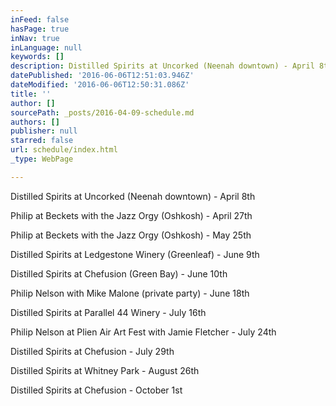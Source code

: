 ```yaml
---
inFeed: false
hasPage: true
inNav: true
inLanguage: null
keywords: []
description: Distilled Spirits at Uncorked (Neenah downtown) - April 8th
datePublished: '2016-06-06T12:51:03.946Z'
dateModified: '2016-06-06T12:50:31.086Z'
title: ''
author: []
sourcePath: _posts/2016-04-09-schedule.md
authors: []
publisher: null
starred: false
url: schedule/index.html
_type: WebPage

---
```

Distilled Spirits at Uncorked (Neenah downtown) - April 8th

Philip at Beckets with the Jazz Orgy (Oshkosh) - April 27th

Philip at Beckets with the Jazz Orgy (Oshkosh) - May 25th

Distilled Spirits at Ledgestone Winery (Greenleaf) - June 9th

Distilled Spirits at Chefusion (Green Bay) - June 10th

Philip Nelson with Mike Malone (private party) - June 18th

Distilled Spirits at Parallel 44 Winery - July 16th

Philip Nelson at Plien Air Art Fest with Jamie Fletcher - July 24th

Distilled Spirits at Chefusion - July 29th

Distilled Spirits at Whitney Park - August 26th

Distilled Spirits at Chefusion - October 1st